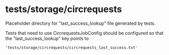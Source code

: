 # tests/storage/circrequests

Placeholder directory for "last_success_lookup" file generated by tests.

Tests that need to use CircrequestsJobConfig should be configured so that the
"last_success_lookup" key points to 

```
'tests/storage/circrequests/circrequests_last_success.txt'
```
